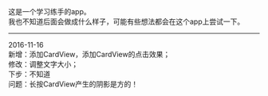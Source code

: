这是一个学习练手的app。  
我也不知道后面会做成什么样子，可能有些想法都会在这个app上尝试一下。  

---
2016-11-16  
新增：添加CardView，添加CardView的点击效果；  
修改：调整文字大小；  
下步：不知道  
问题：长按CardView产生的阴影是方的！  
